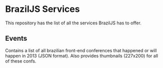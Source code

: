 # BrazilJS Services

This repository has the list of all the services BrazilJS has to offer.

## Events

Contains a list of all brazilian front-end conferences that happened or will happen in 2013 (JSON format). Also provides thumbnails (227x200) for all of these confs.
